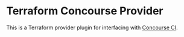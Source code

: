 # Terraform Concourse Provider

This is a Terraform provider plugin for interfacing with
[Concourse CI][1].

[1]: https://concourse-ci.org
